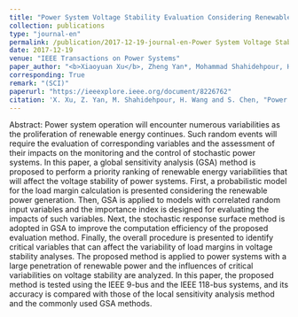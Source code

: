 ```yaml
---
title: "Power System Voltage Stability Evaluation Considering Renewable Energy With Correlated Variabilities"
collection: publications
type: "journal-en"
permalink: /publication/2017-12-19-journal-en-Power System Voltage Stability Evaluation Considering Renewable Energy With Correlated Variabilities
date: 2017-12-19
venue: "IEEE Transactions on Power Systems"
paper_author: "<b>Xiaoyuan Xu</b>, Zheng Yan*, Mohammad Shahidehpour, Han Wang, Sijie Chen"
corresponding: True
remark: "(SCI)"
paperurl: "https://ieeexplore.ieee.org/document/8226762"
citation: 'X. Xu, Z. Yan, M. Shahidehpour, H. Wang and S. Chen, "Power System Voltage Stability Evaluation Considering Renewable Energy With Correlated Variabilities," <i>IEEE Transactions on Power Systems</i>, vol. 33, no. 3, pp. 3236-3245, May 2018.'
---
```


Abstract:
Power system operation will encounter numerous variabilities as the proliferation of renewable energy continues. Such random events will require the evaluation of corresponding variables and the assessment of their impacts on the monitoring and the control of stochastic power systems. In this paper, a global sensitivity analysis (GSA) method is proposed to perform a priority ranking of renewable energy variabilities that will affect the voltage stability of power systems. First, a probabilistic model for the load margin calculation is presented considering the renewable power generation. Then, GSA is applied to models with correlated random input variables and the importance index is designed for evaluating the impacts of such variables. Next, the stochastic response surface method is adopted in GSA to improve the computation efficiency of the proposed evaluation method. Finally, the overall procedure is presented to identify critical variables that can affect the variability of load margins in voltage stability analyses. The proposed method is applied to power systems with a large penetration of renewable power and the influences of critical variabilities on voltage stability are analyzed. In this paper, the proposed method is tested using the IEEE 9-bus and the IEEE 118-bus systems, and its accuracy is compared with those of the local sensitivity analysis method and the commonly used GSA methods.